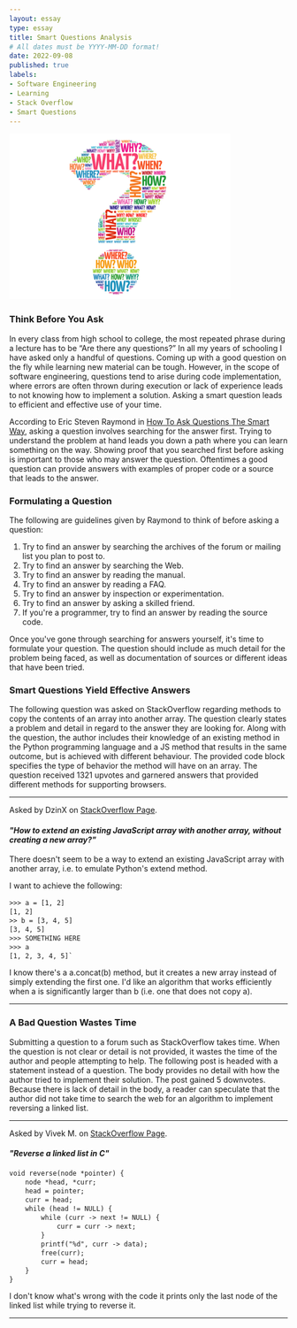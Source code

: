 ```yaml
---
layout: essay
type: essay
title: Smart Questions Analysis
# All dates must be YYYY-MM-DD format!
date: 2022-09-08
published: true
labels:
- Software Engineering
- Learning
- Stack Overflow
- Smart Questions
---
```


<img width="400px" class="rounded float-start pe-4" src="../img/smart-questions/questionmark.jpeg">

### Think Before You Ask
In every class from high school to college, the most repeated phrase during a lecture has to be “Are there any questions?” In all my years of schooling I have asked only a handful of questions.  Coming up with a good question on the fly while learning new material can be tough. However, in the scope of software engineering, questions tend to arise during code implementation, where errors are often thrown during execution or lack of experience leads to not knowing how to implement a solution. Asking a smart question leads to efficient and effective use of your time. 

According to Eric Steven Raymond in [How To Ask Questions The Smart Way](http://www.catb.org/esr/faqs/smart-questions.html), asking a question involves searching for the answer first. Trying to understand the problem at hand leads you down a path where you can learn something on the way. Showing proof that you searched first before asking is important to those who may answer the question. Oftentimes a good question can provide answers with examples of proper code or a source that leads to the answer.

### Formulating a Question

The following are guidelines given by Raymond to think of before asking a question: 
1. Try to find an answer by searching the archives of the forum or mailing list you plan to post to.
2. Try to find an answer by searching the Web.
3. Try to find an answer by reading the manual.
4. Try to find an answer by reading a FAQ.
5. Try to find an answer by inspection or experimentation.
6. Try to find an answer by asking a skilled friend.
7. If you're a programmer, try to find an answer by reading the source code.

Once you've gone through searching for answers yourself, it's time to formulate your question. The question should include as much detail for the problem being faced, as well as documentation of sources or different ideas that have been tried.

### Smart Questions Yield Effective Answers
The following question was asked on StackOverflow regarding methods to copy the contents of an array into another array. The question clearly states a problem and detail in regard to the answer they are looking for. Along with the question, the author includes their knowledge of an existing method in the Python programming language and a JS method that results in the same outcome, but is achieved with different behaviour. The provided code block specifies the type of behavior the method will have on an array. The question received 1321 upvotes and garnered answers that provided different methods for supporting browsers.  
________________________________________________________________________________________________________

Asked by DzinX on [StackOverflow Page](https://stackoverflow.com/questions/1374126/how-to-extend-an-existing-javascript-array-with-another-array-without-creating).
####  *"How to extend an existing JavaScript array with another array, without creating a new array?"*

There doesn't seem to be a way to extend an existing JavaScript array with another array, i.e. to emulate Python's extend method.

I want to achieve the following:
```
>>> a = [1, 2]
[1, 2]
>> b = [3, 4, 5]
[3, 4, 5]
>>> SOMETHING HERE
>>> a
[1, 2, 3, 4, 5]`
```
I know there's a a.concat(b) method, but it creates a new array instead of simply extending the first one. I'd like an algorithm that works efficiently when a is significantly larger than b (i.e. one that does not copy a).

________________________________________________________________________________________________________


### A Bad Question Wastes Time 
Submitting a question to a forum such as StackOverflow takes time. When the question is not clear or detail is not provided, it wastes the time of the author and people attempting to help. The following post is headed with a statement instead of a question. The body provides no detail with how the author tried to implement their solution. The post gained 5 downvotes. Because there is lack of detail in the body, a reader can speculate that the author did not take time to search the web for an algorithm to implement reversing a linked list. 
________________________________________________________________________________________________________

Asked by Vivek M. on [StackOverflow Page](https://stackoverflow.com/questions/38718013/reverse-a-linked-list-in-c).
####  *"Reverse a linked list in C"*

```
void reverse(node *pointer) {
    node *head, *curr;
    head = pointer;
    curr = head;
    while (head != NULL) {
        while (curr -> next != NULL) {
            curr = curr -> next;
        }
        printf("%d", curr -> data);
        free(curr);
        curr = head;
    }
}
```
I don't know what's wrong with the code it prints only the last node of the linked list while trying to reverse it.

________________________________________________________________________________________________________
